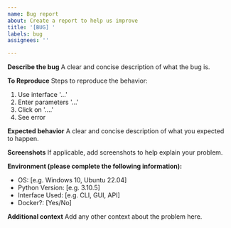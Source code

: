 ```yaml
---
name: Bug report
about: Create a report to help us improve
title: '[BUG] '
labels: bug
assignees: ''

---
```


**Describe the bug**
A clear and concise description of what the bug is.

**To Reproduce**
Steps to reproduce the behavior:
1. Use interface '...'
2. Enter parameters '...'
3. Click on '....'
4. See error

**Expected behavior**
A clear and concise description of what you expected to happen.

**Screenshots**
If applicable, add screenshots to help explain your problem.

**Environment (please complete the following information):**
 - OS: [e.g. Windows 10, Ubuntu 22.04]
 - Python Version: [e.g. 3.10.5]
 - Interface Used: [e.g. CLI, GUI, API]
 - Docker?: [Yes/No]

**Additional context**
Add any other context about the problem here.
